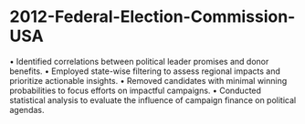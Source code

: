 # 2012-Federal-Election-Commission-USA
•	Identified correlations between political leader promises and donor benefits.
•	Employed state-wise filtering to assess regional impacts and prioritize actionable insights.
•	Removed candidates with minimal winning probabilities to focus efforts on impactful campaigns.
•	Conducted statistical analysis to evaluate the influence of campaign finance on political agendas.
